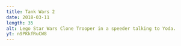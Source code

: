 ```yaml
---
title: Tank Wars 2
date: 2018-03-11
length: 35
alt: Lego Star Wars Clone Trooper in a speeder talking to Yoda.
yt: n9PKkfRuCW8
---
```

